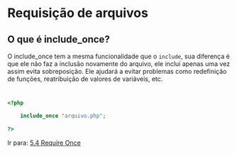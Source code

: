 # Requisição de arquivos

## O que é include_once?

O include_once tem a mesma funcionalidade que o `include`, sua diferença é que ele não faz a inclusão novamente
do arquivo, ele inclui apenas uma vez assim evita sobreposição. Ele ajudará a evitar problemas como redefinição de funções,
reatribuição de valores de variáveis, etc.

#

```php
<?php

    include_once "arquivo.php";
    
?>
```


Ir para: [5.4 Require Once](4-require_once.md)
